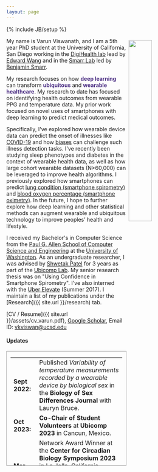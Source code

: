 ```yaml
---
layout: page
---
```

{% include JB/setup %}

<img style="float: right; width: 35%; padding: 6px;" src=" {{ site.url }}/assets/pp_varun.jpg">

My name is Varun Viswanath, and I am a 5th year PhD student at the University of California, San Diego working in the [DigiHealth lab](https://digihealth.ucsd.edu/) lead by [Edward Wang](https://www.ejaywang.com/) and in the [Smarr Lab](https://smarr.eng.ucsd.edu/) led by [Benjamin Smarr](https://smarr.eng.ucsd.edu/lab-members). 

My research focuses on how <a style="color:#4b2e83"><b>deep learning</b></a> can transform <a style="color:#4b2e83"><b>ubiquitous</b></a> and <a style="color:#4b2e83"><b>wearable healthcare</b></a>. My research to date has focused on identifying health outcomes from wearable PPG and temperature data. My prior work focused on novel uses of smartphones with deep learning to predict medical outcomes.

Specifically, I've explored how wearable device data can predict the onset of illnesses like [COVID-19](https://www.nature.com/articles/s41598-022-07314-0) and how [biases](https://openreview.net/forum?id=W0pLyiSuSSa) can challenge such illness detection tasks. I've recently been studying sleep phenotypes and diabetes in the context of wearable health data, as well as how large cohort wearable datasets (N>60,000) can be leveraged to improve health algorithms. I previously explored how smartphones can predict [lung condition (smartphone spirometry)](https://pubmed.ncbi.nlm.nih.gov/30441582/) and [blood oxygen percentage (smartphone oximetry)](https://www.nature.com/articles/s41746-022-00665-y). In the future, I hope to further explore how deep learning and other statistical methods can augment wearable and ubiquitous technology to improve peoples’ health and lifestyle.

I received my Bachelor's in Computer Science from the [Paul G. Allen School of Computer Science and Engineering](https://www.cs.washington.edu/) at the [University of Washington](https://www.washington.edu/). As an undergraduate researcher, I was advised by [Shwetak Patel](https://homes.cs.washington.edu/~shwetak/) for 3 years as part of the [Ubicomp Lab](https://ubicomplab.cs.washington.edu/). My senior research thesis was on "Using Confidence in Smartphone Spirometry". I've also interned with the [Uber Elevate](https://www.uber.com/us/en/elevate/) (Summer 2017). I maintain a list of my publications under the [Research]({{ site.url }}/research) tab. 

[CV / Resume]({{ site.url }}/assets/cv_varun.pdf), [Google Scholar](https://scholar.google.com/citations?user=IOIy_EsAAAAJ&hl=en&oi=ao), 
Email ID: [vkviswan@ucsd.edu](mailto:vkviswan@ucsd.edu)  

#### Updates

<div style="height:300px;overflow:auto; border:1px solid #999; padding-left: 0.7em; padding-right: 0.7em">
<table>
<col width="100px">
<col width="650px">

  <tr>
    <td><b>Sept 2022:</b></td>
    <td>Published <i>Variability of temperature measurements recorded by a wearable device by biological sex</i> in the <b>Biology of Sex Differences Journal</b> with Lauryn Bruce. </td>
  </tr>

  <tr>
    <td><b>Oct 2023:</b></td>
    <td> <b>Co-Chair of Student Volunteers</b> at <b>Ubicomp 2023</b> in Cancun, Mexico.</td>
  </tr>

   <tr>
    <td><b>Mar 2023:</b></td>
    <td> Network Award Winner at the <b>Center for Circadian Biology Symposium 2023</b> in La Jolla, California. Presented poster <i>RhyPredict: Detecting Periodic Biases in Wearable TimeSeries</i></td>
  </tr>

  <tr>
    <td><b>Sept 2022:</b></td>
    <td>Presented <i>Detecting Periodic Biases in Wearable-Based Illness Detection Models</i> at <b>ICLR 2023, Time-Series Representation Learning for Health Workshop</b> with Amit Klein. </td>
  </tr>

  <tr>
    <td><b>Sept 2022:</b></td>
    <td>Published <i>Smartphone Camera Oximetry in an Induced Hypoxemia Study</i> at <b>npj digital medicine</b> with Jason S. Hoffman. </td>
  </tr>
  
  <tr>
    <td><b>May 2022:</b></td>
    <td>Published <i>Detection of COVID-19 using multimodal data from a wearable device: results from the first TemPredict Study</i> at <b>Scientific Reports</b>. </td>
  </tr>

  <tr>
    <td><b>Mar 2022:</b></td>
    <td>Published <i>Stepping into the Next Decade of Ubiquitous and Pervasive Computing: Ubicomp & ISWC 2021</i> at <b>IEEE Pervasive Computing</b>. </td>
  </tr>

  <tr>
    <td><b>Dec 2021:</b></td>
    <td>Published <i>Dynamical clustering of U.S. states reveals four distinct infection patterns that predict SARS-CoV-2 pandemic behavior</i> on Arxiv with a group of Latin American students through the ENLACE program and Joseph Lane Natale. </td>
  </tr>

  <tr>
    <td><b>Dec 2021:</b></td>
    <td>Published <i>TemPredict: A Big Data Analytical Platform for Scalable Exploration and Monitoring of Personalized Multimodal Data for COVID-19</i> at <b>IEEE BigData '21</b>. </td>
  </tr>

  <tr>
    <td><b>Dec 2021:</b></td>
    <td>Attened NeurIPS 2021 online!</td>
  </tr>

  <tr>
    <td><b>Nov 2021:</b></td>
    <td>Presented <i>Tempredict DL: Using Deep Learning to Analyze Longitudinal High Granularity Signals</i> at the <b>UC San Diego Design Innovation Building Grand Opening</b>.</td>
  </tr>

  <tr>
    <td><b>Sept 2021:</b></td>
    <td>Served as a Student Volunteers at <b>Ubicomp 2021</b>, fully online and happening in 3 different timezones. </td>
  </tr>

  <tr>
    <td><b>Sept 2020:</b></td>
    <td>Joined the Smarr Lab at UC San Diego led by Benjamin Smarr.</td>
  </tr>

  <tr>
    <td><b>Sept 2020:</b></td>
    <td>Served as a Student Volunteers at <b>Ubicomp 2020</b>, fully online.</td>
  </tr>

  <tr>
    <td><b>Sept 2019:</b></td>
    <td>Joined the <a href="https://ece.ucsd.edu/">Electrical and Computer Engineering Department</a> at the University of California, San Diego, as part of the <a href="https://ece.ucsd.edu/index.php/faculty-research/ece-research-areas/machine-learning-data-science-impacted">Machine Learning and Data Science track</a>. Joined the DigiHealth Lab led by Edward Wang.</td>
  </tr>

  <tr>
    <td><b>June 2019:</b></td>
    <td>Graduated from the Paul G. Allen School of Computer Science and Engineering at the University of Washington with a B.S. in Computer Science and Engineering. </td>
  </tr>

  <tr>
    <td><b>July 2018:</b></td>
    <td>Presented Senior Research Thesis: Using Confidence in Smartphone Spirometry, advised by Shwetak Patel. </td>
  </tr>

  <tr>
    <td><b>July 2018:</b></td>
    <td>Presented <i>SpiroConfidence: Determining the Validity of Smartphone Spirometry using Machine Learning<i> at the **40th International Conference of the IEEE Engineering in Medicine and Biology Society** (<a href="https://embc.embs.org/2018/">EMBC'18</a>) in Honolulu, Hawaii.</td>
  </tr>

  
